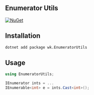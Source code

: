## Enumerator Utils

[![NuGet](https://img.shields.io/nuget/v/wk.EnumeratorUtils.svg)](https://www.nuget.org/packages/wk.EnumeratorUtils)

## Installation

```bash
dotnet add package wk.EnumeratorUtils
```

## Usage

```csharp
using EnumeratorUtils;

IEnumerator ints = ...
IEnumerable<int> e = ints.Cast<int>();
```
